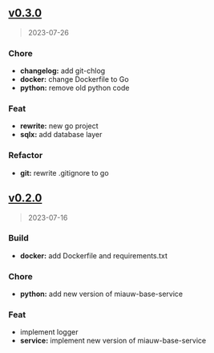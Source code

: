 
<a name="v0.3.0"></a>
## [v0.3.0](https://github.com/miauw-social/user-service/compare/v0.2.0...v0.3.0)

> 2023-07-26

### Chore

* **changelog:** add git-chlog
* **docker:** change Dockerfile to Go
* **python:** remove old python code

### Feat

* **rewrite:** new go project
* **sqlx:** add database layer

### Refactor

* **git:** rewrite .gitignore to go


<a name="v0.2.0"></a>
## [v0.2.0](https://github.com/miauw-social/user-service/compare/v.0.2.0...v0.2.0)

> 2023-07-16

### Build

* **docker:** add Dockerfile and requirements.txt

### Chore

* **python:** add new version of miauw-base-service

### Feat

* implement logger
* **service:** implement new version of miauw-base-service

